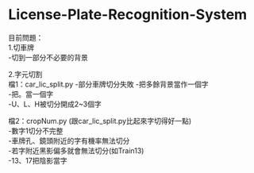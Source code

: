 # License-Plate-Recognition-System

目前問題：  
1.切車牌  
  -切到一部分不必要的背景 
  
2.字元切割  
檔1：car_lic_split.py
    -部分車牌切分失敗
    -把多餘背景當作一個字  
    -把。當一個字  
    -U、L、H被切分開成2~3個字
  
檔2：cropNum.py (跟car_lic_split.py比起來字切得好一點)  
    -數字1切分不完整  
    -車牌孔、鏡頭附近的字有機率無法切分  
    -若字附近黑影偏多就會無法切分(如Train13)  
    -13、17把陰影當字  
  

  
